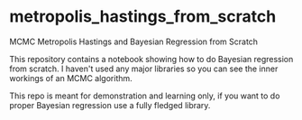 # metropolis_hastings_from_scratch
MCMC Metropolis Hastings and Bayesian Regression from Scratch

This repository contains a notebook showing how to do Bayesian regression from scratch. I haven't used any major libraries so you can see the inner workings of an MCMC algorithm.

This repo is meant for demonstration and learning only, if you want to do proper Bayesian regression use a fully fledged library.
